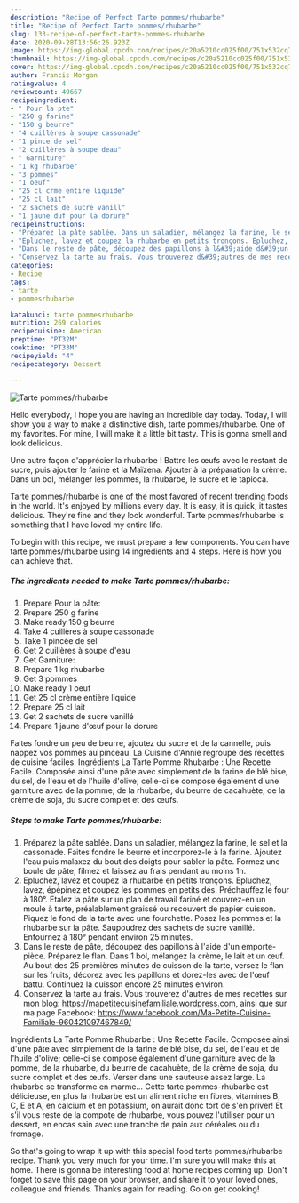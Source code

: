 ```yaml
---
description: "Recipe of Perfect Tarte pommes/rhubarbe"
title: "Recipe of Perfect Tarte pommes/rhubarbe"
slug: 133-recipe-of-perfect-tarte-pommes-rhubarbe
date: 2020-09-28T13:56:26.923Z
image: https://img-global.cpcdn.com/recipes/c20a5210cc025f00/751x532cq70/tarte-pommesrhubarbe-photo-principale-de-la-recette.jpg
thumbnail: https://img-global.cpcdn.com/recipes/c20a5210cc025f00/751x532cq70/tarte-pommesrhubarbe-photo-principale-de-la-recette.jpg
cover: https://img-global.cpcdn.com/recipes/c20a5210cc025f00/751x532cq70/tarte-pommesrhubarbe-photo-principale-de-la-recette.jpg
author: Francis Morgan
ratingvalue: 4
reviewcount: 49667
recipeingredient:
- " Pour la pte"
- "250 g farine"
- "150 g beurre"
- "4 cuillères à soupe cassonade"
- "1 pince de sel"
- "2 cuillères à soupe deau"
- " Garniture"
- "1 kg rhubarbe"
- "3 pommes"
- "1 oeuf"
- "25 cl crme entire liquide"
- "25 cl lait"
- "2 sachets de sucre vanill"
- "1 jaune duf pour la dorure"
recipeinstructions:
- "Préparez la pâte sablée. Dans un saladier, mélangez la farine, le sel et la cassonade. Faites fondre le beurre et incorporez-le à la farine. Ajoutez l&#39;eau puis malaxez du bout des doigts pour sabler la pâte. Formez une boule de pâte, filmez et laissez au frais pendant au moins 1h."
- "Epluchez, lavez et coupez la rhubarbe en petits tronçons. Epluchez, lavez, épépinez et coupez les pommes en petits dés. Préchauffez le four à 180°. Etalez la pâte sur un plan de travail fariné et couvrez-en un moule à tarte, préalablement graissé ou recouvert de papier cuisson. Piquez le fond de la tarte avec une fourchette. Posez les pommes et la rhubarbe sur la pâte. Saupoudrez des sachets de sucre vanillé. Enfournez à 180° pendant environ 25 minutes."
- "Dans le reste de pâte, découpez des papillons à l&#39;aide d&#39;un emporte-pièce. Préparez le flan. Dans 1 bol, mélangez la crème, le lait et un œuf. Au bout des 25 premières minutes de cuisson de la tarte, versez le flan sur les fruits, décorez avec les papillons et dorez-les avec de l&#39;œuf battu. Continuez la cuisson encore 25 minutes environ."
- "Conservez la tarte au frais. Vous trouverez d&#39;autres de mes recettes sur mon blog: https://mapetitecuisinefamiliale.wordpress.com, ainsi que sur ma page Facebook: https://www.facebook.com/Ma-Petite-Cuisine-Familiale-960421097467849/"
categories:
- Recipe
tags:
- tarte
- pommesrhubarbe

katakunci: tarte pommesrhubarbe 
nutrition: 269 calories
recipecuisine: American
preptime: "PT32M"
cooktime: "PT33M"
recipeyield: "4"
recipecategory: Dessert

---
```



![Tarte pommes/rhubarbe](https://img-global.cpcdn.com/recipes/c20a5210cc025f00/751x532cq70/tarte-pommesrhubarbe-photo-principale-de-la-recette.jpg)

Hello everybody, I hope you are having an incredible day today. Today, I will show you a way to make a distinctive dish, tarte pommes/rhubarbe. One of my favorites. For mine, I will make it a little bit tasty. This is gonna smell and look delicious.

Une autre façon d&#39;apprécier la rhubarbe ! Battre les œufs avec le restant de sucre, puis ajouter le farine et la Maïzena. Ajouter à la préparation la crème. Dans un bol, mélanger les pommes, la rhubarbe, le sucre et le tapioca.

Tarte pommes/rhubarbe is one of the most favored of recent trending foods in the world. It's enjoyed by millions every day. It is easy, it is quick, it tastes delicious. They're fine and they look wonderful. Tarte pommes/rhubarbe is something that I have loved my entire life.


To begin with this recipe, we must prepare a few components. You can have tarte pommes/rhubarbe using 14 ingredients and 4 steps. Here is how you can achieve that.

<!--inarticleads1-->

##### The ingredients needed to make Tarte pommes/rhubarbe:

1. Prepare  Pour la pâte:
1. Prepare 250 g farine
1. Make ready 150 g beurre
1. Take 4 cuillères à soupe cassonade
1. Take 1 pincée de sel
1. Get 2 cuillères à soupe d&#39;eau
1. Get  Garniture:
1. Prepare 1 kg rhubarbe
1. Get 3 pommes
1. Make ready 1 oeuf
1. Get 25 cl crème entière liquide
1. Prepare 25 cl lait
1. Get 2 sachets de sucre vanillé
1. Prepare 1 jaune d&#39;œuf pour la dorure


Faites fondre un peu de beurre, ajoutez du sucre et de la cannelle, puis nappez vos pommes au pinceau. La Cuisine d&#39;Annie regroupe des recettes de cuisine faciles. Ingrédients La Tarte Pomme Rhubarbe : Une Recette Facile. Composée ainsi d&#39;une pâte avec simplement de la farine de blé bise, du sel, de l&#39;eau et de l&#39;huile d&#39;olive; celle-ci se compose également d&#39;une garniture avec de la pomme, de la rhubarbe, du beurre de cacahuète, de la crème de soja, du sucre complet et des œufs. 

<!--inarticleads2-->

##### Steps to make Tarte pommes/rhubarbe:

1. Préparez la pâte sablée. Dans un saladier, mélangez la farine, le sel et la cassonade. Faites fondre le beurre et incorporez-le à la farine. Ajoutez l&#39;eau puis malaxez du bout des doigts pour sabler la pâte. Formez une boule de pâte, filmez et laissez au frais pendant au moins 1h.
1. Epluchez, lavez et coupez la rhubarbe en petits tronçons. Epluchez, lavez, épépinez et coupez les pommes en petits dés. Préchauffez le four à 180°. Etalez la pâte sur un plan de travail fariné et couvrez-en un moule à tarte, préalablement graissé ou recouvert de papier cuisson. Piquez le fond de la tarte avec une fourchette. Posez les pommes et la rhubarbe sur la pâte. Saupoudrez des sachets de sucre vanillé. Enfournez à 180° pendant environ 25 minutes.
1. Dans le reste de pâte, découpez des papillons à l&#39;aide d&#39;un emporte-pièce. Préparez le flan. Dans 1 bol, mélangez la crème, le lait et un œuf. Au bout des 25 premières minutes de cuisson de la tarte, versez le flan sur les fruits, décorez avec les papillons et dorez-les avec de l&#39;œuf battu. Continuez la cuisson encore 25 minutes environ.
1. Conservez la tarte au frais. Vous trouverez d&#39;autres de mes recettes sur mon blog: https://mapetitecuisinefamiliale.wordpress.com, ainsi que sur ma page Facebook: https://www.facebook.com/Ma-Petite-Cuisine-Familiale-960421097467849/


Ingrédients La Tarte Pomme Rhubarbe : Une Recette Facile. Composée ainsi d&#39;une pâte avec simplement de la farine de blé bise, du sel, de l&#39;eau et de l&#39;huile d&#39;olive; celle-ci se compose également d&#39;une garniture avec de la pomme, de la rhubarbe, du beurre de cacahuète, de la crème de soja, du sucre complet et des œufs. Verser dans une sauteuse assez large. La rhubarbe se transforme en marme… Cette tarte pommes-rhubarbe est délicieuse, en plus la rhubarbe est un aliment riche en fibres, vitamines B, C, E et A, en calcium et en potassium, on aurait donc tort de s&#39;en priver! Et s&#39;il vous reste de la compote de rhubarbe, vous pouvez l&#39;utiliser pour un dessert, en encas sain avec une tranche de pain aux céréales ou du fromage. 

So that's going to wrap it up with this special food tarte pommes/rhubarbe recipe. Thank you very much for your time. I'm sure you will make this at home. There is gonna be interesting food at home recipes coming up. Don't forget to save this page on your browser, and share it to your loved ones, colleague and friends. Thanks again for reading. Go on get cooking!
